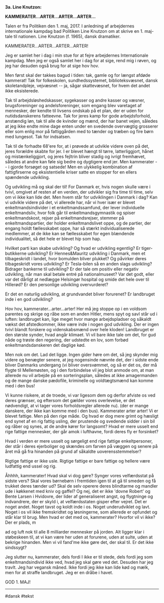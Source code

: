 **3a. Line Knutzon:**

**KAMMERATER...ARTER...ARTER...ARTER...**

Talen er fra Politiken den 1. maj, 2017. I anledning af arbejdernes
internationale kampdag bad Politiken Line Knutzon om at skrive en 1.
maj-tale til nationen. Line Knutzon (f. 1965), dansk dramatiker.

KAMMERATER...ARTER...ARTER...ARTER!

Jeg er samlet her i dag i min stue for at fejre arbejdernes
Internationale kampdag. Men jeg er også samlet her i dag for at sige,
rend mig i røven, og jeg har desuden også brug for at sige hov hov.

Men først skal der takkes bagud i tiden: tak, gamle og for længst afdøde
kammerat! Tak for folkeskolen, sundhedssystemet, biblioteksvæsnet, dansk
skoletandpleje, vejvæsnet -- ja, sågar skattevæsnet, for hvem det andet
ikke eksisterede.

Tak til arbejdsløshedskasser, sygekasser og andre kasser og væsner,
brugsforeninger og andelsforeninger, som engang blev varetaget af
mennesker, der kendte til livsens ondskab på et plan, der er uden for
nutidsdanskerens fatteevne. Tak for jeres kamp for gode arbejdsforhold,
anstændig løn, tak til alle de kvinder og mænd, der har banet vejen,
således at jeg ikke endte mine dage enten under en svedende overvægtig
grosserer eller som enlig mor på fattiggården med to tænder og træben og
fire børn med lungesot. Tak for indsatsen.

Tak til de forhadte 68'ere for, at i prøvede at udvikle videre oven på
det, jeres forældre skabte for jer. I er blevet hængt til tørre,
latterliggjort, hånet og mistænkeliggjort, og jeres fejltrin bliver
stadig og ivrigt fremhævet, således at andre kan føle sig bedre og
dygtigere end jer. Men kammerater -- i gjorde forsøget og satsede! Men
en ulykkelig kombination af fattigfirserne og eksistentielle kriser
satte en stopper for en ellers spændende udvikling.

Og udvikling må og skal der til! For Danmark er, hvis nogen skulle være
i tvivl, omgivet af resten af en verden, der udvikler sig fra time til
time, selv om vi ikke kan lide det. Men hvem står for udviklingen i
Danmark i dag? Kan vi udvikle videre på det, vi allerede har, når vi
hver især er blevet enkeltmandsindivider i et enkeltmandssamfund, der
lever individuelle enkeltmandsliv, hvor folk går til
enkeltmandsgymnastik og spiser enkeltmandskost, rejser på
enkeltmandsrejser, stemmer på enkeltmandspartier, der holder
enkeltmandslivet oppe, og de partier, der engang holdt fællesskabet
oppe, har så stærkt individualiserede medlemmer, at de ikke kan se
fællesskabet for egen blændende individualitet, så det hele er blevet
hip som hap.

Hvilket parti kan skabe udvikling? Og hvad er udvikling egentlig? Er
tiger-butikkerne udvikling? Er Hennes&Mauritz udvikling i Danmark, men
et tilbageskridt i landet, hvor bomulden bliver plukket? Og påvirker
deres tilbageskridt vores udvikling? Er Tesla-bilen så en anden slags
udvikling? Bidrager bankerne til udvikling? Er der tale om positiv eller
negativ udvikling, når man skal betale entré på nationalmuseet? Var det
godt, eller var det dårligt at nedlægge Helsingør hospital og smide det
hele over til Hillerød? Er den personlige udvikling overvurderet?

Er det en naturlig udvikling, at grundvandet bliver forurenet? Er
landbruget inde i en god udvikling?

Hov hov, kammerater...arter...arter! Her må jeg stoppe op i en voldsom
parentes og skrige og råbe som en anden Hitler, mens spyt og savl står
ud i luften: landbruget kan, lige meget hvor mange arbejdspladser og
såkaldt vækst det afstedkommer, ikke være inde i nogen god udvikling.
Der er ingen tvivl blandt forskere og videnskabsmænd over hele kloden!
Landbruget er den største synder, hvad angår klimaet. Vi vil bare ikke
tale om det, for gud nåde og trøste den regering, der udstedte en lov,
som forbød enkeltmandsdanskeren det daglige kød.

Men nok om det. Lad det ligge. Ingen gider høre om det, så jeg skynder
mig videre og benægter senere, at jeg nogensinde nævnte det, der i
sidste ende bliver Danmarks undergang (vi bliver oversvømmet, og så er
det os, der må flygte til Mellemøsten, og i den forbindelse vil jeg blot
anmode om, at man allerede nu vil arbejde på en sorteringsplan, således
at ikke amagermanden og de mange danske pædofile, kriminelle og
voldtægtsmænd kan komme med i den bus!

Vi kunne risikere, at de troede, vi var ligesom dem og derfor afviste os
ved deres grænser, og eftersom det gælder vores overlevelse, er det
nødvendigt, at vi tager vores forholdsregler allerede nu). (der er mange
danskere, der ikke kan komme med i den bus). Kammerater arter arter! Vi
er blevet fattige. Men på den rige måde. Og hvad er dog mere grimt og
hæsligt end synet af en rig fattig usling, der prustende og svedende
sidder i sin bil og råber og synes, at de andre kører for langsomt? Hvad
er mere usselt end rige fattige mennesker, der går amok i lufthavne,
fordi deres fly er forsinket?

Hvad i verden er mere usselt og sørgeligt end rige fattige
enkeltpersoner, der står i deres ejerboliger og skændes om farven på
væggen og senere på året må gå fra hinanden på grund af såkaldte
uoverensstemmelser?

Rigtige fattige er ikke usle. Rigtige fattige er bare fattige og hellere
være ludfattig end ussel og rig.

Åhhhh, kammerater! Hvad skal vi dog gøre? Synger vores velfærdsstat på
sidste vers? Skal vores børnebørn i fremtiden igen til at gå til smeden
og få trukket deres tænder ud? Skal de selv operere deres blindtarme og
mandler ude i køkkenet med kniv og gaffel? Og nej, det er ikke 'dovne
Robert' og Bente Larsen i Hvidovre, der lider af generaliseret angst, og
flygtninge og indvandrere, der er skyld i, at velfærdsstaten gisper
efter vejret. Det er noget andet. Noget tavst og koldt inde i os. Noget
underudviklet og lavt. Noget i os vil ikke fremskridtet og løsningerne,
som allerede er opfundet og står klar til brug. Men hvad er det med os,
kammerater? Hvorfor vil vi ikke? Der er plads, m

ad og luft nok til alle 8 milliarder mennesker på jorden. Alt ligger
klar i støbeskeen til, at vi kan være her uden at forurene, uden at
sulte, uden at bekrige hinanden. Men vi vil fand'me ikke gøre det, der
skal til. Er det ikke sindssygt?

Jeg slutter nu, kammerater, dels fordi I ikke er til stede, dels fordi
jeg som enkeltmandsindivid ikke ved, hvad jeg skal gøre ved det. Desuden
har jeg travlt. Jeg har vegansk måned. Ikke fordi jeg ikke kan lide kød
og mælk, men for at straffe landbruget. Jeg er en dråbe i havet.

GOD 1. MAJ!


---
#dansk
#tekst